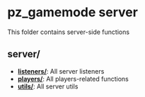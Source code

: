 # pz_gamemode server

This folder contains server-side functions

## server/
* [**listeners/**](./listeners/): All server listeners
* [**players/**](./players/): All players-related functions
* [**utils/**](./utils/): All server utils